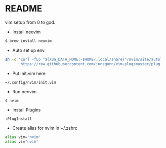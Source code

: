 # README

vim setup from 0 to god.

* Install neovim

```bash
$ brew install neovim
```

* Auto set up env

```bash
sh -c 'curl -fLo "${XDG_DATA_HOME:-$HOME/.local/share}"/nvim/site/autoload/plug.vim --create-dirs \
       https://raw.githubusercontent.com/junegunn/vim-plug/master/plug.vim'
```

* Put init.vim here

```
~/.config/nvim/init.vim
```

* Run neovim

```bash
$ nvim
```
* Install Plugins

```
:PlugInstall
```

* Create alias for nvim in ~/.zshrc

```bash
alias vim="nvim"
alias vi="nvim"
```

